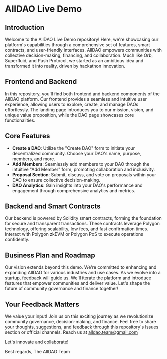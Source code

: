 # AllDAO Live Demo

## Introduction

Welcome to the AllDAO Live Demo repository! Here, we're showcasing our platform's capabilities through a comprehensive set of features, smart contracts, and user-friendly interfaces. AllDAO empowers communities with collective decision-making, financing, and collaboration. Much like Orb, Superfluid, and Push Protocol, we started as an ambitious idea and transformed it into reality, driven by hackathon innovation.

## Frontend and Backend

In this repository, you'll find both frontend and backend components of the AllDAO platform. Our frontend provides a seamless and intuitive user experience, allowing users to explore, create, and manage DAOs effortlessly. The landing page introduces you to our mission, vision, and unique value proposition, while the DAO page showcases core functionalities.

## Core Features

- **Create a DAO**: Utilize the "Create DAO" form to initiate your decentralized community. Choose your DAO's name, purpose, members, and more.
- **Add Members**: Seamlessly add members to your DAO through the intuitive "Add Member" form, promoting collaboration and inclusivity.
- **Proposal Section**: Submit, discuss, and vote on proposals within your DAO to ensure collective decision-making.
- **DAO Analytics**: Gain insights into your DAO's performance and engagement through comprehensive analytics and metrics.

## Backend and Smart Contracts

Our backend is powered by Solidity smart contracts, forming the foundation for secure and transparent transactions. These contracts leverage Polygon technology, offering scalability, low fees, and fast confirmation times. Interact with Polygon zkEVM or Polygon PoS to execute operations confidently.

## Business Plan and Roadmap

Our vision extends beyond this demo. We're committed to enhancing and expanding AllDAO for various industries and use cases. As we evolve into a startup, feedback will guide us. We'll iterate the platform and introduce features that empower communities and deliver value. Let's shape the future of community governance and finance together!

## Your Feedback Matters

We value your input! Join us on this exciting journey as we revolutionize community governance, decision-making, and finance. Feel free to share your thoughts, suggestions, and feedback through this repository's Issues section or official channels. Reach us at alldao.team@gmail.com

Let's innovate and collaborate!

Best regards,
The AllDAO Team
